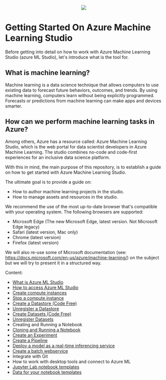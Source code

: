 <p align="center">
  <img src="https://github.com/felicity-borg/Getting-Started-On-Azure-ML/blob/main/Images/azure%20ML%20logo.png">
</p>

# Getting Started On Azure Machine Learning Studio

Before getting into detail on how to work with Azure Machine Learning Studio (azure ML Studio), let's introduce what is the tool for. 

## What is machine learning?
Machine learning is a data science technique that allows computers to use existing data to forecast future behaviors, outcomes, and trends. By using machine learning, computers learn without being explicitly programmed. Forecasts or predictions from machine learning can make apps and devices smarter. 

## How can we perform machine learning tasks in Azure?
Among others, Azure has a resource called: Azure Machine Learning Studio, which is the web portal for data scientist developers in Azure Machine Learning. The studio combines no-code and code-first experiences for an inclusive data science platform.

With this in mind, the main purpose of this repository, is to establish a guide on how to get started with Azure Machine Learning Studio.

The ultimate goal is to provide a guide on:

* How to author machine learning projects in the studio.
* How to manage assets and resources in the studio.

We recommend the use of the most up-to-date browser that's compatible with your operating system. The following browsers are supported:

* Microsoft Edge (The new Microsoft Edge, latest version. Not Microsoft Edge legacy)
* Safari (latest version, Mac only)
* Chrome (latest version)
* Firefox (latest version)

We will also re-use some of Microsoft documentation (see: https://docs.microsoft.com/en-us/azure/machine-learning/) on the subject but we will try to present it in a structured way.


Content: 

* [What is Azure ML Studio](https://github.com/felicity-borg/Getting-Started-On-Azure-ML/blob/main/what-is-azure-ml-studio.md)
* [How to access Azure ML Studio](https://github.com/felicity-borg/Getting-Started-On-Azure-ML/blob/main/Azure-ML-Studio.md)
* [Create compute instances](https://github.com/felicity-borg/Getting-Started-On-Azure-ML/blob/main/Create-Compute-Instance.md)
* [Stop a compute instance](https://github.com/felicity-borg/Getting-Started-On-Azure-ML/blob/main/Stop-Compute-Instance.md)
* [Create a Datastore (Code Free)](https://github.com/felicity-borg/Getting-Started-On-Azure-ML/blob/main/Work-With-Data-in-Azure-ML.md)
* [Unregister a Datastore](https://github.com/felicity-borg/Getting-Started-On-Azure-ML/blob/main/Unregister-a-datastore.md)
* [Create Datasets (Code Free)](https://github.com/felicity-borg/Getting-Started-On-Azure-ML/blob/main/Work-With-Data-in-Azure-ML-Datasets.md)
* [Unregister Datasets](https://github.com/felicity-borg/Getting-Started-On-Azure-ML/blob/main/Unregister-a-dataset.md)
* Creating and Running a Notebook
* [Cloning and Running a Notebook](https://github.com/felicity-borg/Getting-Started-On-Azure-ML/blob/main/Clone-and-Run-a-Notebook.md)
* [Create an Experiment](https://github.com/felicity-borg/Getting-Started-On-Azure-ML/blob/main/Azure-ML-Experiments.md)
* [Create a Pipeline](https://github.com/felicity-borg/Getting-Started-On-Azure-ML/blob/main/Orchestrate-ML-With-Pipelines.md)
* [Deploy a model as a real-time inferencing service](https://github.com/felicity-borg/Getting-Started-On-Azure-ML/blob/main/Deploy-Real-Time-Service.md)
* [Create a batch webservice](https://github.com/felicity-borg/Getting-Started-On-Azure-ML/blob/main/Deploy-Batch-Inference-Pipeline.md)
* Integrate with Git
* How to work with desktop tools and connect to Azure ML
* [Jupyter Lab notebook templates](https://github.com/felicity-borg/Getting-Started-On-Azure-ML/tree/main/labs)
* [Data for your notebook templates](https://github.com/felicity-borg/Getting-Started-On-Azure-ML/tree/main/labs)
